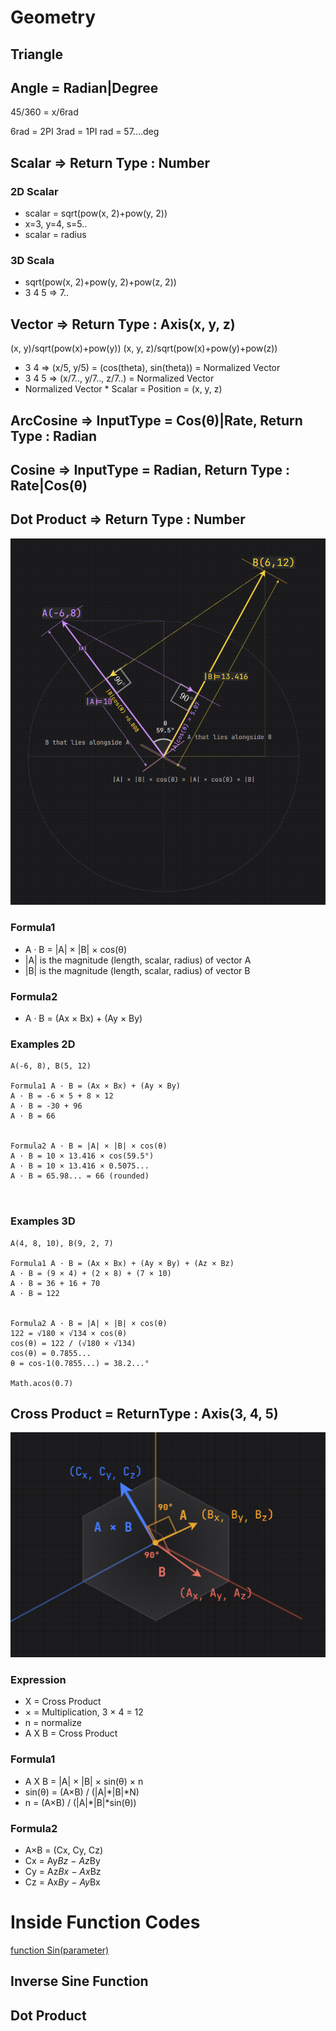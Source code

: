 # Geometry
## Triangle


## Angle = Radian|Degree
45/360 = x/6rad

6rad = 2PI
3rad = 1PI
rad = 57....deg



## Scalar => Return Type : Number
### 2D Scalar
* scalar = sqrt(pow(x, 2)+pow(y, 2))
* x=3, y=4, s=5..
* scalar = radius

### 3D Scala
* sqrt(pow(x, 2)+pow(y, 2)+pow(z, 2))
* 3 4 5 => 7..



## Vector => Return Type : Axis(x, y, z)
(x, y)/sqrt(pow(x)+pow(y))
(x, y, z)/sqrt(pow(x)+pow(y)+pow(z))
* 3 4 => (x/5, y/5) = (cos(theta), sin(theta)) = Normalized Vector
* 3 4 5 => (x/7.., y/7.., z/7..) = Normalized Vector
* Normalized Vector * Scalar = Position = (x, y, z)

## ArcCosine => InputType = Cos(θ)|Rate, Return Type : Radian
## Cosine => InputType = Radian, Return Type : Rate|Cos(θ)

## Dot Product => Return Type : Number
![img_11.png](img_11.png)


### Formula1
* A · B = |A| × |B| × cos(θ)
* |A| is the magnitude (length, scalar, radius) of vector A
* |B| is the magnitude (length, scalar, radius) of vector B
### Formula2
*  A · B = (Ax × Bx) + (Ay × By)

### Examples 2D
```text
A(-6, 8), B(5, 12)

Formula1 A · B = (Ax × Bx) + (Ay × By)
A · B = -6 × 5 + 8 × 12
A · B = -30 + 96
A · B = 66


Formula2 A · B = |A| × |B| × cos(θ)
A · B = 10 × 13.416 × cos(59.5°)
A · B = 10 × 13.416 × 0.5075...
A · B = 65.98... = 66 (rounded)



```

### Examples 3D
```text
A(4, 8, 10), B(9, 2, 7)

Formula1 A · B = (Ax × Bx) + (Ay × By) + (Az × Bz)
A · B = (9 × 4) + (2 × 8) + (7 × 10)
A · B = 36 + 16 + 70
A · B = 122


Formula2 A · B = |A| × |B| × cos(θ)
122 = √180 × √134 × cos(θ)
cos(θ) = 122 / (√180 × √134)
cos(θ) = 0.7855...
θ = cos-1(0.7855...) = 38.2...°

Math.acos(0.7)

```

## Cross Product = ReturnType : Axis(3, 4, 5)
![img_12.png](img_12.png)

### Expression
* X = Cross Product
* × = Multiplication, 3 × 4 = 12
* n = normalize
* A X B = Cross Product

### Formula1 
* A X B = |A| × |B| × sin(θ) × n
* sin(θ) = (A×B) / (|A|*|B|*N)
* n = (A×B) / (|A|*|B|*sin(θ))

### Formula2
* A×B = (Cx, Cy, Cz)
* Cx = Ay*Bz − Az*By
* Cy = Az*Bx − Ax*Bz
* Cz = Ax*By − Ay*Bx


# Inside Function Codes
[function Sin(parameter)](code_signfunction.md)


## Inverse Sine Function



## Dot Product



